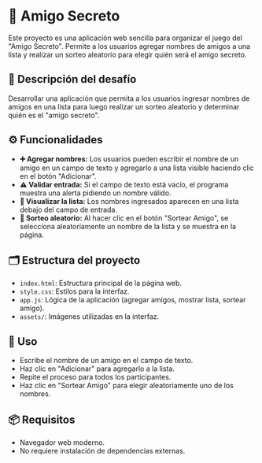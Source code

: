 # 🎁 Amigo Secreto

Este proyecto es una aplicación web sencilla para organizar el juego del "Amigo Secreto". Permite a los usuarios agregar nombres de amigos a una lista y realizar un sorteo aleatorio para elegir quién será el amigo secreto.

## 📝 Descripción del desafío
Desarrollar una aplicación que permita a los usuarios ingresar nombres de amigos en una lista para luego realizar un sorteo aleatorio y determinar quién es el "amigo secreto".

## ⚙️ Funcionalidades
- **➕ Agregar nombres:** Los usuarios pueden escribir el nombre de un amigo en un campo de texto y agregarlo a una lista visible haciendo clic en el botón "Adicionar".
- **⚠️ Validar entrada:** Si el campo de texto está vacío, el programa muestra una alerta pidiendo un nombre válido.
- **👀 Visualizar la lista:** Los nombres ingresados aparecen en una lista debajo del campo de entrada.
- **🎲 Sorteo aleatorio:** Al hacer clic en el botón "Sortear Amigo", se selecciona aleatoriamente un nombre de la lista y se muestra en la página.

## 🗂️ Estructura del proyecto
- `index.html`: Estructura principal de la página web.
- `style.css`: Estilos para la interfaz.
- `app.js`: Lógica de la aplicación (agregar amigos, mostrar lista, sortear amigo).
- `assets/`: Imágenes utilizadas en la interfaz.

## 🚀 Uso
- Escribe el nombre de un amigo en el campo de texto.
- Haz clic en "Adicionar" para agregarlo a la lista.
- Repite el proceso para todos los participantes.
- Haz clic en "Sortear Amigo" para elegir aleatoriamente uno de los nombres.

## 📦 Requisitos
- Navegador web moderno.
- No requiere instalación de dependencias externas.




